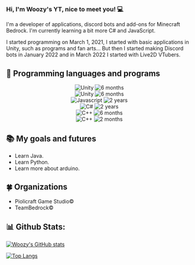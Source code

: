 ### Hi, I'm Woozy's YT, nice to meet you! 💻
I'm a developer of applications, discord bots and add-ons for Minecraft Bedrock. I'm currently learning a bit more C# and JavaScript.

I started programming on March 1, 2021, I started with basic applications in Unity, such as programs and fan arts... But then I started making Discord bots in January 2022 and in March 2022 I started with Live2D VTubers.


## 🎫 Programming languages and programs
<p align="center">

<img src="https://img.shields.io/badge/Discord-005C84?style=for-the-badge&logo=discord&logoColor=white" alt="Unity" />
<img src="https://img.shields.io/badge/2%20years-00599C?style=for-the-badge" alt="6 months" />
<br/>  
<img src="https://img.shields.io/badge/Unity-000000?style=for-the-badge&logo=unity&logoColor=white" alt="Unity" />
<img src="https://img.shields.io/badge/2%20years-ED8B00?style=for-the-badge" alt="6 months" />
<br/>  
<img src="https://img.shields.io/badge/JavaScript-323330?style=for-the-badge&logo=javascript&logoColor=F7DF1E" alt="Javascript" />
<img src="https://img.shields.io/badge/2%20years-FFD43B?style=for-the-badge" alt="2 years" />
<br/>
<img src="https://img.shields.io/badge/C%23-239120?style=for-the-badge&logo=c-sharp&logoColor=white" alt="C#" />
<img src="https://img.shields.io/badge/2%20years-69b34c?style=for-the-badge" alt="2 years" />
<br/>
<img src="https://img.shields.io/badge/C%2B%2B-00599C?style=for-the-badge&logo=c%2B%2B&logoColor=white" alt="C++" />
<img src="https://img.shields.io/badge/6%20months-fab733?style=for-the-badge" alt="6 months" />
<br/>
<img src="https://img.shields.io/badge/Arduino-00C7B7?style=for-the-badge&logo=arduino&logoColor=white" alt="C++" />
<img src="https://img.shields.io/badge/2%20months-339933?style=for-the-badge" alt="2 months" />
</p>

## 📚 My goals and futures 
- Learn Java.
- Learn Python.
- Learn more about arduino.

## 🍀 Organizations
- Piolicraft Game Studio©
- TeamBedrock©

## 📊 Github Stats:
[![Woozy's GitHub stats](https://github-readme-stats.vercel.app/api?username=WoozyStudio&show_icons=true&theme=gotham&count_private=true)](https://github.com/anuraghazra/github-readme-stats) 

[![Top Langs](https://github-readme-stats.vercel.app/api/top-langs/?username=woozystudio&layout=compact&theme=gotham)](https://github.com/anuraghazra/github-readme-stats)
